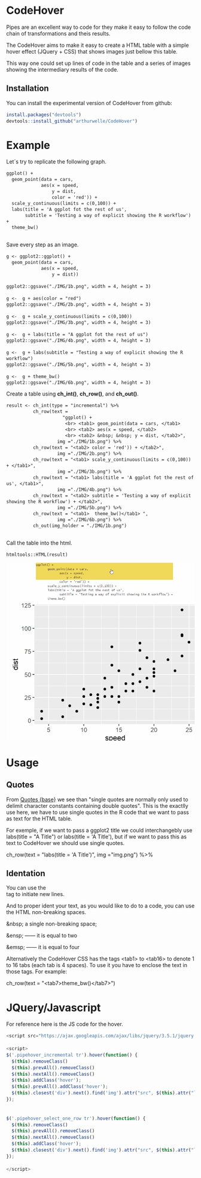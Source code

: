 
# CodeHover

<!-- badges: start -->
<!-- badges: end -->

Pipes are an excellent way to code for they make it easy to follow the code chain of transformations and theis results. 

The CodeHover aims to make it easy to create a HTML table with a simple hover effect (JQuery + CSS) that shows images just bellow this table.

This way one could set up lines of code in the table and a series of images showing the intermediary results of the code.

## Installation

You can install the experimental version of CodeHover from github:

``` r
install.packages("devtools")
devtools::install_github("arthurwelle/CodeHover")
```

# Example

Let´s try to replicate the following graph.

```{r, eval=TRUE, echo=TRUE}
ggplot() +
  geom_point(data = cars,
             aes(x = speed, 
                 y = dist,
                 color = 'red')) +
  scale_y_continuous(limits = c(0,100)) +
  labs(title = 'A ggplot fot the rest of us',
       subtitle = 'Testing a way of explicit showing the R workflow') +
  theme_bw()
  
```

Save every step as an image.

```{r, eval=FALSE, echo=TRUE}
g <- ggplot2::ggplot() +
  geom_point(data = cars,
             aes(x = speed, 
                 y = dist))

ggplot2::ggsave("./IMG/1b.png", width = 4, height = 3) 

g <-  g + aes(color = "red")
ggplot2::ggsave("./IMG/2b.png", width = 4, height = 3) 

g <-  g + scale_y_continuous(limits = c(0,100))
ggplot2::ggsave("./IMG/3b.png", width = 4, height = 3) 

g <-  g + labs(title = "A ggplot fot the rest of us")
ggplot2::ggsave("./IMG/4b.png", width = 4, height = 3) 

g <-  g + labs(subtitle = "Testing a way of explicit showing the R workflow")
ggplot2::ggsave("./IMG/5b.png", width = 4, height = 3) 

g <-  g + theme_bw()
ggplot2::ggsave("./IMG/6b.png", width = 4, height = 3) 

```

Create a table using **ch_int()**, **ch_row()**, and **ch_out()**.

```{r, echo=TRUE}
result <- ch_int(type = "incremental") %>% 
          ch_row(text = 
                     "ggplot() + 
                      <br> <tab1> geom_point(data = cars, </tab1>
                      <br> <tab2> aes(x = speed, </tab2>
                      <br> <tab2> &nbsp; &nbsp; y = dist, </tab2>",
                   img ="./IMG/1b.png") %>% 
          ch_row(text = "<tab2> color = 'red')) + </tab2>",
                   img ="./IMG/2b.png") %>%   
          ch_row(text = "<tab1> scale_y_continuous(limits = c(0,100)) + </tab1>",
                   img ="./IMG/3b.png") %>% 
          ch_row(text = "<tab1> labs(title = 'A ggplot fot the rest of us', </tab1>",
                   img ="./IMG/4b.png") %>%   
          ch_row(text = "<tab2> subtitle = 'Testing a way of explicit showing the R workflow') + </tab2>",
                   img ="./IMG/5b.png") %>% 
          ch_row(text = "<tab1>  theme_bw()</tab1> ",
                   img ="./IMG/6b.png") %>%
          ch_out(img_holder = "./IMG/1b.png") 
  
```

Call the table into the html.

```{r, echo=TRUE}
htmltools::HTML(result)

```

![](Example.gif) 


# Usage 

## Quotes

From <a href="https://stat.ethz.ch/R-manual/R-patched/library/base/html/Quotes.html">Quotes {base}</a> we see than "single quotes are normally only used to delimit character constants containing double quotes". This is the exactlly use here, we have to use single quotes in the R code that we want to pass as text for the HTML table.

For exemple, if we want to pass a ggplot2 title we could interchangebly use labs(title = "A Title") or labs(title = 'A Title'), but if we want to pass this as text to CodeHover we should use single quotes. 

  ch_row(text = "labs(title = 'A Title')",
         img ="img.png") %>% 
         
## Identation         

You can use the <br> tag to initiate new lines.

And to proper ident your text, as you would like to do to a code, you can use the HTML non-breaking spaces.

&amp;nbsp; a single non-breaking space;

&amp;ensp; —— it is equal to two &nbsp;

&amp;emsp; —— it is equal to four &nbsp;

Alternatively the CodeHover CSS has the tags &lt;tab1> to &lt;tab16> to denote 1 to 16 tabs (each tab is 4 spaces). To use it you have to enclose the text in those tags. For example:

ch_row(text = "&lt;tab7>theme_bw()&lt;/tab7>")


# JQuery/Javascript

For reference here is the JS code for the hover.


``` js
<script src="https://ajax.googleapis.com/ajax/libs/jquery/3.5.1/jquery.min.js"></script>

<script>
$('.pipehover_incremental tr').hover(function() {
  $(this).removeClass()
  $(this).prevAll().removeClass()
  $(this).nextAll().removeClass()
  $(this).addClass('hover');
  $(this).prevAll().addClass('hover');
  $(this).closest('div').next().find('img').attr("src", $(this).attr("link"));
});


$('.pipehover_select_one_row tr').hover(function() {
  $(this).removeClass()
  $(this).prevAll().removeClass()
  $(this).nextAll().removeClass()
  $(this).addClass('hover');
  $(this).closest('div').next().find('img').attr("src", $(this).attr("link"));
});

</script>
```
